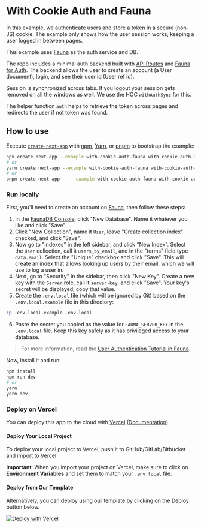 # With Cookie Auth and Fauna

In this example, we authenticate users and store a token in a secure (non-JS) cookie. The example only shows how the user session works, keeping a user logged in between pages.

This example uses [Fauna](https://fauna.com/) as the auth service and DB.

The repo includes a minimal auth backend built with [API Routes](https://nextjs.org/docs/api-routes/introduction) and [Fauna for Auth](https://app.fauna.com/tutorials/authentication). The backend allows the user to create an account (a User document), login, and see their user id (User ref id).

Session is synchronized across tabs. If you logout your session gets removed on all the windows as well. We use the HOC `withAuthSync` for this.

The helper function `auth` helps to retrieve the token across pages and redirects the user if not token was found.

## How to use

Execute [`create-next-app`](https://github.com/vercel/next.js/tree/canary/packages/create-next-app) with [npm](https://docs.npmjs.com/cli/init), [Yarn](https://yarnpkg.com/lang/en/docs/cli/create/), or [pnpm](https://pnpm.io) to bootstrap the example:

```bash
npx create-next-app --example with-cookie-auth-fauna with-cookie-auth-fauna-app
# or
yarn create next-app --example with-cookie-auth-fauna with-cookie-auth-fauna-app
# or
pnpm create next-app -- --example with-cookie-auth-fauna with-cookie-auth-fauna-app
```

### Run locally

First, you'll need to create an account on [Fauna](https://fauna.com/), then follow these steps:

1. In the [FaunaDB Console](https://dashboard.fauna.com/), click "New Database". Name it whatever you like and click "Save".
2. Click "New Collection", name it `User`, leave "Create collection index" checked, and click "Save".
3. Now go to "Indexes" in the left sidebar, and click "New Index". Select the `User` collection, call it `users_by_email`, and in the "terms" field type `data.email`. Select the "Unique" checkbox and click "Save". This will create an index that allows looking up users by their email, which we will use to log a user in.
4. Next, go to "Security" in the sidebar, then click "New Key". Create a new key with the `Server` role, call it `server-key`, and click "Save". Your key's secret will be displayed, copy that value.
5. Create the `.env.local` file (which will be ignored by Git) based on the `.env.local.example` file in this directory:

```bash
cp .env.local.example .env.local
```

6. Paste the secret you copied as the value for `FAUNA_SERVER_KEY` in the `.env.local` file. Keep this key safely as it has privileged access to your database.

> For more information, read the [User Authentication Tutorial in Fauna](https://app.fauna.com/tutorials/authentication).

Now, install it and run:

```bash
npm install
npm run dev
# or
yarn
yarn dev
```

### Deploy on Vercel

You can deploy this app to the cloud with [Vercel](https://vercel.com?utm_source=github&utm_medium=readme&utm_campaign=next-example) ([Documentation](https://nextjs.org/docs/deployment)).

#### Deploy Your Local Project

To deploy your local project to Vercel, push it to GitHub/GitLab/Bitbucket and [import to Vercel](https://vercel.com/new?utm_source=github&utm_medium=readme&utm_campaign=next-example).

**Important**: When you import your project on Vercel, make sure to click on **Environment Variables** and set them to match your `.env.local` file.

#### Deploy from Our Template

Alternatively, you can deploy using our template by clicking on the Deploy button below.

[![Deploy with Vercel](https://vercel.com/button)](https://vercel.com/new/git/external?repository-url=https://github.com/vercel/next.js/tree/canary/examples/with-cookie-auth-fauna&project-name=with-cookie-auth-fauna&repository-name=with-cookie-auth-fauna&env=FAUNA_SERVER_KEY&envDescription=API%20Keys%20required%20by%20Fauna%20CMS&envLink=https://github.com/vercel/next.js/tree/canary/examples/with-cookie-auth-fauna%23run-locally)
